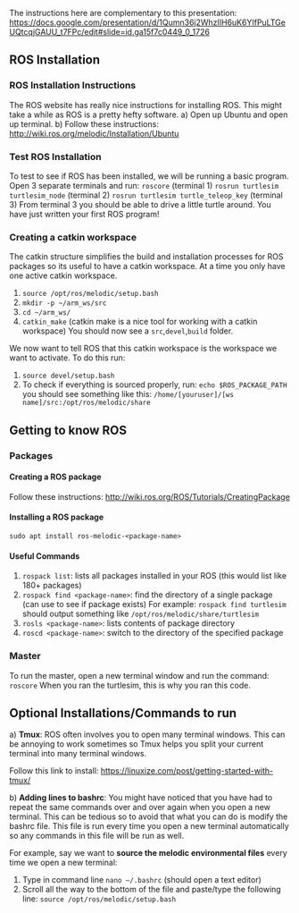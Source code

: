 The instructions here are complementary to this presentation: https://docs.google.com/presentation/d/1Qumn36j2WhzlIH6uK6YIfPuLTGeUQtcqjGAUU_t7FPc/edit#slide=id.ga15f7c0449_0_1726
## ROS Installation 
### ROS Installation Instructions
The ROS website has really nice instructions for installing ROS. This might take a while as ROS is a pretty hefty software. 
a) Open up Ubuntu and open up terminal.
b) Follow these instructions:  http://wiki.ros.org/melodic/Installation/Ubuntu
### Test ROS Installation
To test to see if ROS has been installed, we will be running a basic program. Open 3 separate terminals and run: 
```roscore``` (terminal 1) 
```rosrun turtlesim turtlesim_node``` (terminal 2) 
```rosrun turtlesim turtle_teleop_key``` (terminal 3) 
From terminal 3 you should be able to drive a little turtle around. You have just written your first ROS program!  
### Creating a catkin workspace 
The catkin structure simplifies the build and installation processes for ROS packages so its useful to have a catkin workspace. At a time you only have one active catkin workspace.
1) ```source /opt/ros/melodic/setup.bash```
2) ```mkdir -p ~/arm_ws/src```
3) ```cd ~/arm_ws/```
4) ```catkin_make``` (catkin make is a nice tool for working with a catkin workspace) 
You should now see a ```src```,```devel```,```build``` folder.

We now want to tell ROS that this catkin workspace is the workspace we want to activate. To do this run: 
1) ```source devel/setup.bash```
2) To check if everything is sourced properly, run: 
```echo $ROS_PACKAGE_PATH```
you should see something like this:
```/home/[youruser]/[ws name]/src:/opt/ros/melodic/share```
 
## Getting to know ROS 
### Packages
#### Creating a ROS package 
Follow these instructions: http://wiki.ros.org/ROS/Tutorials/CreatingPackage
#### Installing a ROS package 
```sudo apt install ros-melodic-<package-name>```
#### Useful Commands   
1) ```rospack list```: lists all packages installed in your ROS (this would list like 180+ packages)
2) ```rospack find <package-name>```: find the directory of a single package (can use to see if package exists) 
   For example: ```rospack find turtlesim``` should output something like ```/opt/ros/melodic/share/turtlesim```
3) ```rosls <package-name>```: lists contents of package directory 
4) ```roscd <package-name>```: switch to the directory of the specified package 
### Master 
To run the master, open a new terminal window and run the command: 
```roscore``` 
When you ran the turtlesim, this is why you ran this code. 
## Optional Installations/Commands to run
a) **Tmux**: ROS often involves you to open many terminal windows. This can be annoying to work sometimes so Tmux helps you split your current terminal into many terminal windows. 

Follow this link to install: https://linuxize.com/post/getting-started-with-tmux/

b) **Adding lines to bashrc**: You might have noticed that you have had to repeat the same commands over and over again when you open a new terminal. This can be tedious so to avoid that what you can do is modify the bashrc file. This file is run every time you open a new terminal automatically so any commands in this file will be run as well. 

For example, say we want to **source the melodic environmental files** every time we open a new terminal:
1) Type in command line  ```nano ~/.bashrc``` (should open a text editor) 
2) Scroll all the way to the bottom of the file and paste/type the following line: ```source /opt/ros/melodic/setup.bash```


